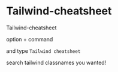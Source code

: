 # Tailwind-cheatsheet

Tailwind-cheatsheet

option + command

and type `Tailwind cheatsheet`

search tailwind classnames you wanted!